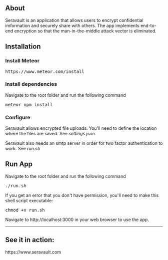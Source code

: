 
<h2>About</h2>
Seravault is an application that allows users to encrypt confidential imformation and securely share with others.  The app implements end-to-end encryption so that the man-in-the-middle attack vector is eliminated.


<h2>Installation</h2>
<h3>Install Meteor</h3>
<pre>https://www.meteor.com/install</pre>

<h3>Install dependencies</h3>
Navigate to the root folder and run the following command

<pre>
meteor npm install
</pre>

<h3>Configure</h3>
Seravault allows encrypted file uploads.  You'll need to define the location where the files are saved.  See <i>settings.json</i>.

Seravault also needs an smtp server in order for two factor authentication to work.  See <i>run.sh</i>

<h2>Run App</h2>
Navigate to the root folder and run the following command
<pre>./run.sh</pre>
If you get an error that you don't have permission, you'll need to make this shell script executable:
<pre>chmod +x run.sh</pre>

Navigate to http://localhost:3000 in your web browser to use the app.

-------------------------------
<h2>See it in action:</h2>
https://www.seravault.com